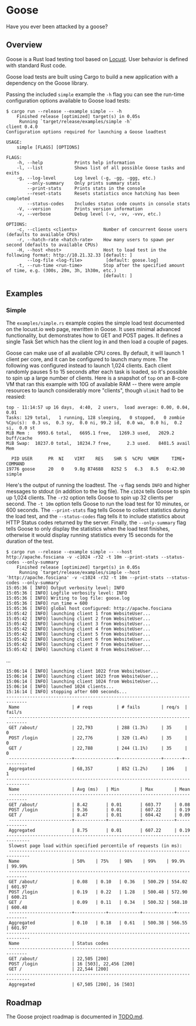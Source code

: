 # Goose

Have you ever been attacked by a goose?

## Overview

Goose is a Rust load testing tool based on [Locust](https://locust.io/).
User behavior is defined with standard Rust code.

Goose load tests are built using Cargo to build a new application with a
dependency on the Goose library.

Passing the included `simple` example the `-h` flag you can see the
run-time configuration options available to Goose load tests:

```
$ cargo run --release --example simple -- -h
    Finished release [optimized] target(s) in 0.05s
     Running `target/release/examples/simple -h`
client 0.4.0
Configuration options required for launching a Goose loadtest

USAGE:
    simple [FLAGS] [OPTIONS]

FLAGS:
    -h, --help            Prints help information
    -l, --list            Shows list of all possible Goose tasks and exits
    -g, --log-level       Log level (-g, -gg, -ggg, etc.)
        --only-summary    Only prints summary stats
        --print-stats     Prints stats in the console
        --reset-stats     Resets statistics once hatching has been completed
        --status-codes    Includes status code counts in console stats
    -V, --version         Prints version information
    -v, --verbose         Debug level (-v, -vv, -vvv, etc.)

OPTIONS:
    -c, --clients <clients>          Number of concurrent Goose users (defaults to available CPUs)
    -r, --hatch-rate <hatch-rate>    How many users to spawn per second (defaults to available CPUs)
    -H, --host <host>                Host to load test in the following format: http://10.21.32.33 [default: ]
        --log-file <log-file>         [default: goose.log]
    -t, --run-time <run-time>        Stop after the specified amount of time, e.g. (300s, 20m, 3h, 1h30m, etc.)
                                     [default: ]
```

## Examples

### Simple

The `examples/simple.rs` example copies the simple load test documented on the locust.io web page, rewritten in Goose. It uses minimal advanced functionality, but demonstrates how to GET and POST pages. It defines a single Task Set which has the client log in and then load a couple of pages.

Goose can make use of all available CPU cores. By default, it will launch 1 client per core, and it can be configured to launch many more. The following was configured instead to launch 1,024 clients. Each client randomly pauses 5 to 15 seconds after each task is loaded, so it's possible to spin up a large number of clients. Here is a snapshot of `top` on an 8-core VM that ran this example with 10G of available RAM -- there were ample resources to launch considerably more "clients", though `ulimit` had to be reasied:

```
top - 11:14:57 up 16 days,  4:40,  2 users,  load average: 0.00, 0.04, 0.01
Tasks: 129 total,   1 running, 128 sleeping,   0 stopped,   0 zombie
%Cpu(s):  0.3 us,  0.3 sy,  0.0 ni, 99.2 id,  0.0 wa,  0.0 hi,  0.2 si,  0.0 st
MiB Mem :   9993.6 total,   6695.1 free,   1269.3 used,   2029.2 buff/cache
MiB Swap:  10237.0 total,  10234.7 free,      2.3 used.   8401.5 avail Mem 

  PID USER      PR  NI    VIRT    RES    SHR S  %CPU  %MEM     TIME+ COMMAND                                                   
19776 goose     20   0    9.8g 874688   8252 S   6.3   8.5   0:42.90 simple                                                    
```

Here's the output of running the loadtest. The `-v` flag sends `INFO` and higher messages to stdout (in addition to the log file). The `c1024` tells Goose to spin up 1,024 clients. The `-r32` option tells Goose to spin up 32 clients per second. The `-t 10m` option tells Goose to run the load test for 10 minutes, or 600 seconds. The `--print-stats` flag tells Goose to collect statistics during the load test, and the `--status-codes` flag tells it to include statistics about HTTP Status codes returned by the server. Finally, the `--only-summary` flag tells Goose to only display the statistics when the load test finishes, otherwise it would display running statistics every 15 seconds for the duration of the test.

```
$ cargo run --release --example simple -- --host http://apache.fosciana -v -c1024 -r32 -t 10m --print-stats --status-codes --only-summary
    Finished release [optimized] target(s) in 0.05s
     Running `target/release/examples/simple --host 'http://apache.fosciana' -v -c1024 -r32 -t 10m --print-stats --status-codes --only-summary`
15:05:36 [ INFO] Output verbosity level: INFO
15:05:36 [ INFO] Logfile verbosity level: INFO
15:05:36 [ INFO] Writing to log file: goose.log
15:05:36 [ INFO] run_time = 600
15:05:36 [ INFO] global host configured: http://apache.fosciana
15:05:42 [ INFO] launching client 1 from WebsiteUser...
15:05:42 [ INFO] launching client 2 from WebsiteUser...
15:05:42 [ INFO] launching client 3 from WebsiteUser...
15:05:42 [ INFO] launching client 4 from WebsiteUser...
15:05:42 [ INFO] launching client 5 from WebsiteUser...
15:05:42 [ INFO] launching client 6 from WebsiteUser...
15:05:42 [ INFO] launching client 7 from WebsiteUser...
15:05:42 [ INFO] launching client 8 from WebsiteUser...
```
...
```
15:06:14 [ INFO] launching client 1022 from WebsiteUser...
15:06:14 [ INFO] launching client 1023 from WebsiteUser...
15:06:14 [ INFO] launching client 1024 from WebsiteUser...
15:06:14 [ INFO] launched 1024 clients...
15:16:14 [ INFO] stopping after 600 seconds...
------------------------------------------------------------------------------ 
 Name                    | # reqs         | # fails        | req/s  | fail/s
 ----------------------------------------------------------------------------- 
 GET /about/             | 22,793         | 288 (1.3%)     | 35     | 0    
 POST /login             | 22,776         | 320 (1.4%)     | 35     | 0    
 GET /                   | 22,788         | 244 (1.1%)     | 35     | 0    
 ------------------------+----------------+----------------+-------+---------- 
 Aggregated              | 68,357         | 852 (1.2%)     | 106    | 1    
-------------------------------------------------------------------------------
 Name                    | Avg (ms)   | Min        | Max        | Mean      
 ----------------------------------------------------------------------------- 
 GET /about/             | 8.42       | 0.01       | 603.77     | 0.08      
 POST /login             | 9.36       | 0.01       | 607.22     | 0.19      
 GET /                   | 8.47       | 0.01       | 604.42     | 0.09      
 ------------------------+------------+------------+------------+------------- 
 Aggregated              | 8.75       | 0.01       | 607.22     | 0.19      
-------------------------------------------------------------------------------
 Slowest page load within specified percentile of requests (in ms):
 ------------------------------------------------------------------------------
 Name                    | 50%    | 75%    | 98%    | 99%    | 99.9%  | 99.99%
 ----------------------------------------------------------------------------- 
 GET /about/             | 0.08   | 0.10   | 0.36   | 500.29 | 554.02 | 601.97
 POST /login             | 0.19   | 0.22   | 1.28   | 500.48 | 572.90 | 600.21
 GET /                   | 0.09   | 0.11   | 0.34   | 500.32 | 568.10 | 600.48
 ------------------------+------------+------------+------------+------------- 
 Aggregated              | 0.10   | 0.18   | 0.61   | 500.38 | 566.55 | 601.97
-------------------------------------------------------------------------------
 Name                    | Status codes              
 ----------------------------------------------------------------------------- 
 GET /about/             | 22,505 [200]             
 POST /login             | 16 [503], 22,456 [200]   
 GET /                   | 22,544 [200]             
-------------------------------------------------------------------------------
 Aggregated              | 67,505 [200], 16 [503]    
```

## Roadmap

The Goose project roadmap is documented in [TODO.md](https://github.com/jeremyandrews/goose/blob/master/TODO.md).
